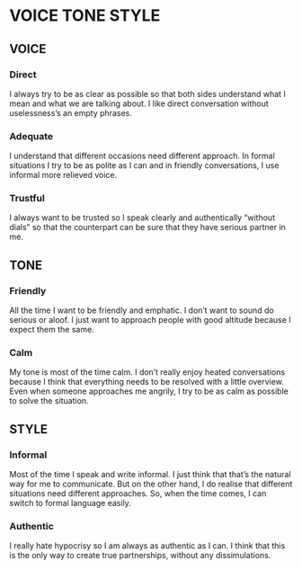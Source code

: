 <H1>VOICE TONE STYLE</H1>

## VOICE
### Direct
<p>
  I always try to be as clear as possible so that both sides understand what I mean and what we are talking about. 
  I like direct conversation without uselessness’s an empty phrases.
</p>

### Adequate 
<p>
  I understand that different occasions need different approach. In formal situations I try to be as polite as I can and in friendly conversations, I use informal more relieved voice.
</p>

### Trustful
<p>
  I always want to be trusted so I speak clearly and authentically “without dials” so that the counterpart can be sure that they have serious partner in me. 
</p>

## TONE
### Friendly
<p>
  All the time I want to be friendly and emphatic. I don’t want to sound do serious or aloof. 
  I just want to approach people with good altitude because I expect them the same.
</p>

### Calm
<p>
  My tone is most of the time calm. I don’t really enjoy heated conversations because I think that everything needs to be resolved with a little overview.
  Even when someone approaches me angrily, I try to be as calm as possible to solve the situation.
</p>

## STYLE
### Informal
<p>
Most of the time I speak and write informal. I just think that that’s the natural way for me to communicate. But on the other hand, I do realise that different situations need different approaches. 
  So, when the time comes, I can switch to formal language easily.
</p>

### Authentic
<p>
  I really hate hypocrisy so I am always as authentic as I can. I think that this is the only way to create true partnerships, without any dissimulations.
</p>



